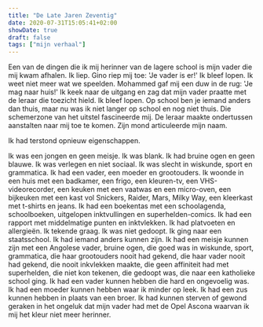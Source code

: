```yaml
---
title: "De Late Jaren Zeventig"
date: 2020-07-31T15:05:41+02:00
showDate: true
draft: false
tags: ["mijn verhaal"]
---
```


Een van de dingen die ik mij herinner van de lagere school is mijn vader die mij kwam afhalen. Ik liep. Gino riep mij toe: 'Je vader is er!' Ik bleef lopen. Ik weet niet meer wat we speelden. Mohammed gaf mij een duw in de rug: 'Je mag naar huis!' Ik keek naar de uitgang en zag dat mijn vader praatte met de leraar die toezicht hield. Ik bleef lopen. Op school ben je iemand anders dan thuis, maar nu was ik niet langer op school en nog niet thuis. Die schemerzone van het uitstel fascineerde mij. De leraar maakte ondertussen aanstalten naar mij toe te komen. Zijn mond articuleerde mijn naam. 

Ik had terstond opnieuw eigenschappen. 

Ik was een jongen en geen meisje. Ik was blank. Ik had bruine ogen en geen blauwe. Ik was verlegen en niet sociaal. Ik was slecht in wiskunde, sport en grammatica.  Ik had een vader, een moeder en grootouders. Ik woonde in een huis met een badkamer, een frigo, een kleuren-tv, een VHS-videorecorder, een keuken met een vaatwas en een micro-oven, een bijkeuken met een kast vol Snickers, Raider, Mars, Milky Way, een kleerkast met t-shirts en jeans. Ik had een boekentas met een schoolagenda, schoolboeken, uitgelopen inktvullingen en superhelden-comics. Ik had een rapport met middelmatige punten en inktvlekken. Ik had platvoeten en allergieën. Ik tekende graag. Ik was niet gedoopt. Ik ging naar een staatsschool. Ik had iemand anders kunnen zijn. Ik had een meisje kunnen zijn met een Angolese vader, bruine ogen, die goed was in wiskunde, sport, grammatica, die haar grootouders nooit had gekend, die haar vader nooit had gekend, die nooit inkvlekken maakte, die geen affiniteit had met superhelden, die niet kon tekenen, die gedoopt was, die naar een katholieke school ging. Ik had een vader kunnen hebben die hard en ongevoelig was. Ik had een moeder kunnen hebben waar ik minder op leek. Ik had een zus kunnen hebben in plaats van een broer. Ik had kunnen sterven of gewond geraken in het ongeluk dat mijn vader had met de Opel Ascona waarvan ik mij het kleur niet meer herinner. 
